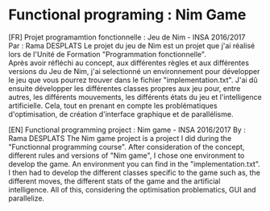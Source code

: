 # Functional programing : Nim Game
[FR] Projet programamtion fonctionnelle : Jeu de Nim - INSA 2016/2017  
Par : Rama DESPLATS
Le projet du jeu de Nim est un projet que j'ai réalisé lors de l'Unité de Formation "Programmation fonctionnelle".  
Après avoir réfléchi au concept, aux différentes règles et aux différentes versions du Jeu de Nim, j'ai selectionné un environnement pour développer le jeu que vous pourrez trouver dans le fichier "implementation.txt".
J'ai dû ensuite développer les différentes classes propres aux jeu pour, entre autres, les différents mouvements, les différents états du jeu et l'intelligence artificielle. 
Cela, tout en prenant en compte les problématiques d'optimisation, de création d'interface graphique et de parallélisme.

[EN] Functional programming project : Nim game - INSA 2016/2017
By : Rama DESPLATS
The Nim game project is a project I did during the "Functionnal programming course".
After consideration of the concept, different rules and versions of "Nim game", I chose one environment to develop the game. An environment you can find in the "implementation.txt".
I then had to develop the different classes specific to the game such as, the different moves, the different stats of the game and the artificial intelligence.
All of this, considering the optimisation problematics, GUI and parallelize.
